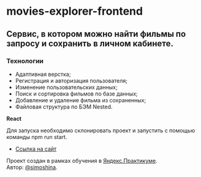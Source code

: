 # movies-explorer-frontend

## Сервис, в котором можно найти фильмы по запросу и сохранить в личном кабинете.

### Технологии
* Адаптивная верстка;
* Регистрация и авторизация пользователя;
* Изменение пользовательских данных;
* Поиск и сортировка фильмов по базе данных;
* Добавление и удаление фильма из сохраненных;
* Файловая структура по БЭМ Nested.

**React**

Для запуска необходимо склонировать проект и запустить с помощью команды npm run start.

* [Ссылка на сайт](https://simoshina.moviebase.nomoredomains.xyz/)

Проект создан в рамках обучения в [Яндекс.Практикуме](https://practicum.yandex.ru/).  
Автор: [@simoshina](https://github.com/simoshina).